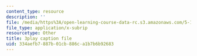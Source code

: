 ```yaml
---
content_type: resource
description: ''
file: /media/https%3A/open-learning-course-data-rc.s3.amazonaws.com/5-112-principles-of-chemical-science-fall-2005/334aefb7887b01cb886ca1b7b6b92683_YpkKYmQBwY.srt
file_type: application/x-subrip
resourcetype: Other
title: 3play caption file
uid: 334aefb7-887b-01cb-886c-a1b7b6b92683
---
```


